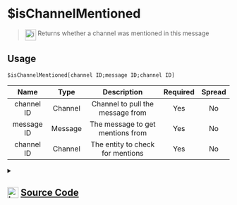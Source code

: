 # $isChannelMentioned
> <img align="top" src="https://upload.wikimedia.org/wikipedia/commons/thumb/e/e4/Infobox_info_icon.svg/160px-Infobox_info_icon.svg.png?20150409153300" alt="image" width="25" height="auto"> Returns whether a channel was mentioned in this message
## Usage
```
$isChannelMentioned[channel ID;message ID;channel ID]
```
| Name | Type | Description | Required | Spread
| :---: | :---: | :---: | :---: | :---: |
channel ID | Channel | Channel to pull the message from | Yes | No
message ID | Message | The message to get mentions from | Yes | No
channel ID | Channel | The entity to check for mentions | Yes | No
<details>
<summary>
    
## <img align="top" src="https://cdn4.iconfinder.com/data/icons/iconsimple-logotypes/512/github-512.png" alt="image" width="25" height="auto">  [Source Code](https://github.com/tryforge/ForgeScript-V2/blob/main/src/native/isChannelMentioned.ts)
    
</summary>
    
```ts
import { BaseChannel } from "discord.js"
import { ArgType, NativeFunction } from "../structures"

export default new NativeFunction({
    name: "$isChannelMentioned",
    version: "1.3.0",
    description: "Returns whether a channel was mentioned in this message",
    unwrap: true,
    brackets: true,
    args: [
        {
            name: "channel ID",
            rest: false,
            description: "Channel to pull the message from",
            check: (i: BaseChannel) => i.isTextBased(),
            required: true,
            type: ArgType.Channel
        },
        {
            name: "message ID",
            rest: false,
            required: true,
            type: ArgType.Message,
            pointer: 0,
            description: "The message to get mentions from"
        },
        {
            name: "channel ID",
            rest: false,
            required: true,
            type: ArgType.Channel,
            description: "The entity to check for mentions"
        }
    ],
    execute(ctx, [, message, ch ]) {
        return this.success(message.mentions.channels.has(ch.id))
    },
})
```
    
</details>
